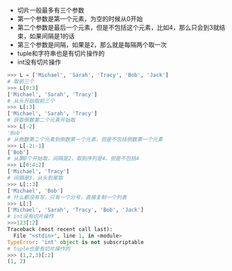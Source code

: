 * 切片一般最多有三个参数
* 第一个参数是第一个元素，为空的时候从0开始
* 第二个参数是最后一个元素，但是不包括这个元素，比如4，那么只会到3就结束，如果间隔是1的话
* 第三个参数是间隔，如果是2，那么就是每隔两个取一次
* tuple和字符串也是有切片操作的
* int没有切片操作

```python
>>> L = ['Michael', 'Sarah', 'Tracy', 'Bob', 'Jack']
# 取前三个
>>> L[0:3] 
['Michael', 'Sarah', 'Tracy']
# 从头开始取前三个
>>> L[:3]
['Michael', 'Sarah', 'Tracy']
# 获取倒数第二个元素开始取
>>> L[-2]
'Bob'
# 从倒数第二个元素到倒数第一个元素，但是不包括倒数第一个元素
>>> L[-2:-1]
['Bob']
# 从第0个开始取，间隔是2，取到序列是4，但是不包括4
>>> L[0:4:2]
['Michael', 'Tracy']
# 间隔是3，从头到尾取
>>> L[::3]
['Michael', 'Bob']
# 什么都没有写，只有一个分号，直接复制一个列表
>>> L[:]
['Michael', 'Sarah', 'Tracy', 'Bob', 'Jack']
# int没有切片操作
>>>123[:2]
Traceback (most recent call last):
  File "<stdin>", line 1, in <module>
TypeError: 'int' object is not subscriptable
# tuple也是有切片操作的
>>> (1,2,3)[:2]
(1, 2)
```